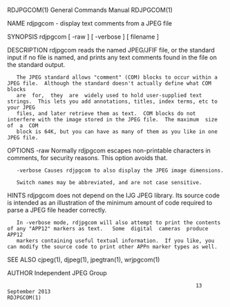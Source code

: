 RDJPGCOM(1)                                                   General Commands Manual                                                  RDJPGCOM(1)

NAME
       rdjpgcom - display text comments from a JPEG file

SYNOPSIS
       rdjpgcom [ -raw ] [ -verbose ] [ filename ]

DESCRIPTION
       rdjpgcom  reads  the named JPEG/JFIF file, or the standard input if no file is named, and prints any text comments found in the file on the
       standard output.

       The JPEG standard allows "comment" (COM) blocks to occur within a JPEG file.  Although the standard doesn't actually define what COM blocks
       are  for,  they  are  widely used to hold user-supplied text strings.  This lets you add annotations, titles, index terms, etc to your JPEG
       files, and later retrieve them as text.  COM blocks do not interfere with the image stored in the JPEG file.  The maximum  size  of  a  COM
       block is 64K, but you can have as many of them as you like in one JPEG file.

OPTIONS
       -raw   Normally rdjpgcom escapes non-printable characters in comments, for security reasons.  This option avoids that.

       -verbose Causes rdjpgcom to also display the JPEG image dimensions.

       Switch names may be abbreviated, and are not case sensitive.

HINTS
       rdjpgcom does not depend on the IJG JPEG library.  Its source code is intended as an illustration of the minimum amount of code required to
       parse a JPEG file header correctly.

       In -verbose mode, rdjpgcom will also attempt to print the contents of any "APP12" markers as text.   Some  digital  cameras  produce  APP12
       markers containing useful textual information.  If you like, you can modify the source code to print other APPn marker types as well.

SEE ALSO
       cjpeg(1), djpeg(1), jpegtran(1), wrjpgcom(1)

AUTHOR
       Independent JPEG Group

                                                                 13 September 2013                                                     RDJPGCOM(1)
